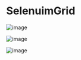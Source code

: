 # SelenuimGrid


![image](https://github.com/user-attachments/assets/80ffc4e8-0399-4dab-8787-4fb8bf5cbbb8)

![image](https://github.com/user-attachments/assets/38c36bd8-16dd-412d-82f7-6d4028f94f38)


![image](https://github.com/user-attachments/assets/345f77b8-520b-4a51-972a-cc14da33014f)

